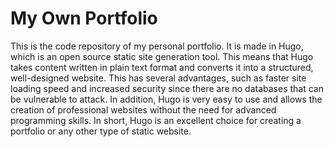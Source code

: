 # My Own Portfolio

This is the code repository of my personal portfolio. It is made in Hugo, which is an open source static site generation tool. This means that Hugo takes content written in plain text format and converts it into a structured, well-designed website. This has several advantages, such as faster site loading speed and increased security since there are no databases that can be vulnerable to attack. In addition, Hugo is very easy to use and allows the creation of professional websites without the need for advanced programming skills. In short, Hugo is an excellent choice for creating a portfolio or any other type of static website.